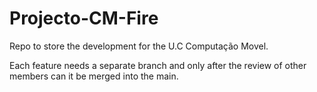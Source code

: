 # Projecto-CM-Fire


Repo to store the development for the U.C Computação Movel.

Each feature needs a separate branch and only after the review of other members can it be merged into the main.
